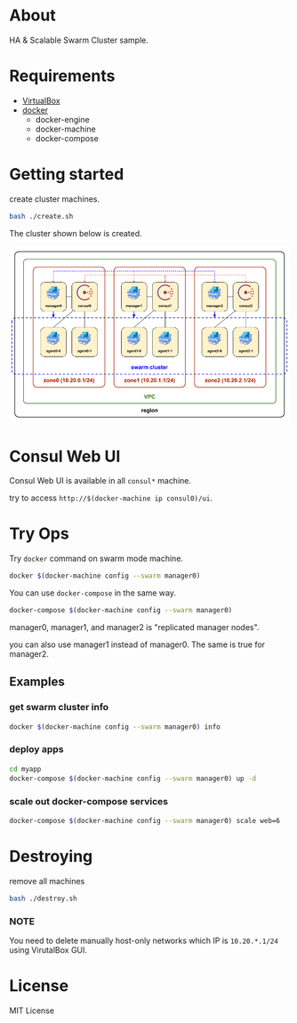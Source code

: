 # About

HA & Scalable Swarm Cluster sample.

# Requirements

* [VirtualBox](https://www.virtualbox.org/wiki/Downloads)
* [docker](https://www.docker.com/)
  * docker-engine
  * docker-machine
  * docker-compose

# Getting started

create cluster machines.

```bash
bash ./create.sh
```

The cluster shown below is created.

![cluster.png](cluster.png)

# Consul Web UI

Consul Web UI is available in all `consul*` machine.

try to access `http://$(docker-machine ip consul0)/ui`.


# Try Ops

Try `docker` command on swarm mode machine.

```bash
docker $(docker-machine config --swarm manager0)
```

You can use `docker-compose` in the same way.

```bash
docker-compose $(docker-machine config --swarm manager0)
```

manager0, manager1, and manager2 is "replicated manager nodes".

you can also use manager1 instead of manager0. The same is true for manager2.

## Examples

### get swarm cluster info

```bash
docker $(docker-machine config --swarm manager0) info
```

### deploy apps

```bash
cd myapp
docker-compose $(docker-machine config --swarm manager0) up -d
```

### scale out docker-compose services

```bash
docker-compose $(docker-machine config --swarm manager0) scale web=6
```

# Destroying

remove all machines

```bash
bash ./destroy.sh
```

### NOTE

You need to delete manually host-only networks which IP is `10.20.*.1/24` using VirutalBox GUI.

# License

MIT License
